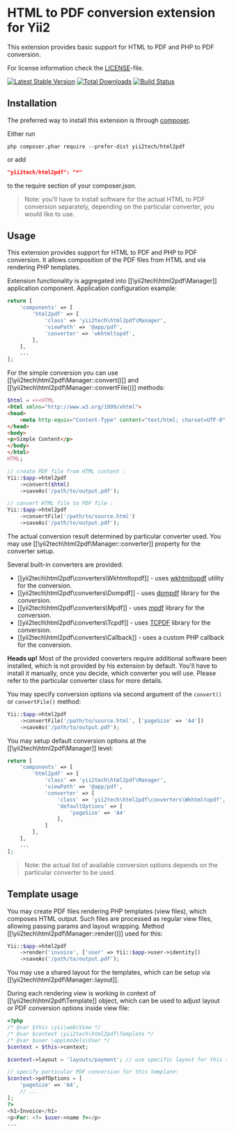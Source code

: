 HTML to PDF conversion extension for Yii2
=========================================

This extension provides basic support for HTML to PDF and PHP to PDF conversion.

For license information check the [LICENSE](LICENSE.md)-file.

[![Latest Stable Version](https://poser.pugx.org/yii2tech/html2pdf/v/stable.png)](https://packagist.org/packages/yii2tech/html2pdf)
[![Total Downloads](https://poser.pugx.org/yii2tech/html2pdf/downloads.png)](https://packagist.org/packages/yii2tech/html2pdf)
[![Build Status](https://travis-ci.org/yii2tech/html2pdf.svg?branch=master)](https://travis-ci.org/yii2tech/html2pdf)


Installation
------------

The preferred way to install this extension is through [composer](http://getcomposer.org/download/).

Either run

```
php composer.phar require --prefer-dist yii2tech/html2pdf
```

or add

```json
"yii2tech/html2pdf": "*"
```

to the require section of your composer.json.

> Note: you'll have to install software for the actual HTML to PDF conversion separately, depending on the
  particular converter, you would like to use.


Usage
-----

This extension provides support for HTML to PDF and PHP to PDF conversion. It allows composition of the PDF files
from HTML and via rendering PHP templates.

Extension functionality is aggregated into [[\yii2tech\html2pdf\Manager]] application component.
Application configuration example:

```php
return [
    'components' => [
        'html2pdf' => [
            'class' => 'yii2tech\html2pdf\Manager',
            'viewPath' => '@app/pdf',
            'converter' => 'wkhtmltopdf',
        ],
    ],
    ...
];
```

For the simple conversion you can use [[\yii2tech\html2pdf\Manager::convert()]] and [[\yii2tech\html2pdf\Manager::convertFile()]] methods:

```php
$html = <<<HTML
<html xmlns="http://www.w3.org/1999/xhtml">
<head>
    <meta http-equiv="Content-Type" content="text/html; charset=UTF-8" />
</head>
<body>
<p>Simple Content</p>
</body>
</html>
HTML;

// create PDF file from HTML content :
Yii::$app->html2pdf
    ->convert($html)
    ->saveAs('/path/to/output.pdf');

// convert HTML file to PDF file :
Yii::$app->html2pdf
    ->convertFile('/path/to/source.html')
    ->saveAs('/path/to/output.pdf');
```

The actual conversion result determined by particular converter used.
You may use [[\yii2tech\html2pdf\Manager::converter]] property for the converter setup.

Several built-in converters are provided:

 - [[yii2tech\html2pdf\converters\Wkhtmltopdf]] - uses [wkhtmltopdf](http://wkhtmltopdf.org/) utility for the conversion.
 - [[yii2tech\html2pdf\converters\Dompdf]] - uses [dompdf](https://github.com/dompdf/dompdf) library for the conversion.
 - [[yii2tech\html2pdf\converters\Mpdf]] - uses [mpdf](https://github.com/mpdf/mpdf) library for the conversion.
 - [[yii2tech\html2pdf\converters\Tcpdf]] - uses [TCPDF](http://www.tcpdf.org) library for the conversion.
 - [[yii2tech\html2pdf\converters\Callback]] - uses a custom PHP callback for the conversion.

**Heads up!** Most of the provided converters require additional software been installed, which is not provided by
his extension by default. You'll have to install it manually, once you decide, which converter you will use.
Please refer to the particular converter class for more details.

You may specify conversion options via second argument of the `convert()` or `convertFile()` method:

```php
Yii::$app->html2pdf
    ->convertFile('/path/to/source.html', ['pageSize' => 'A4'])
    ->saveAs('/path/to/output.pdf');
```

You may setup default conversion options at the [[\yii2tech\html2pdf\Manager]] level:

```php
return [
    'components' => [
        'html2pdf' => [
            'class' => 'yii2tech\html2pdf\Manager',
            'viewPath' => '@app/pdf',
            'converter' => [
                'class' => 'yii2tech\html2pdf\converters\Wkhtmltopdf',
                'defaultOptions' => [
                    'pageSize' => 'A4'
                ],
            ]
        ],
    ],
    ...
];
```

> Note: the actual list of available conversion options depends on the particular converter to be used.


## Template usage <span id="template-usage"></span>

You may create PDF files rendering PHP templates (view files), which composes HTML output.
Such files are processed as regular view files, allowing passing params and layout wrapping.
Method [[\yii2tech\html2pdf\Manager::render()]] used for this:

```php
Yii::$app->html2pdf
    ->render('invoice', ['user' => Yii::$app->user->identity])
    ->saveAs('/path/to/output.pdf');
```

You may use a shared layout for the templates, which can be setup via [[\yii2tech\html2pdf\Manager::layout]].

During each rendering view is working in context of [[\yii2tech\html2pdf\Template]] object, which can be used to adjust
layout or PDF conversion options inside view file:

```php
<?php
/* @var $this \yii\web\View */
/* @var $context \yii2tech\html2pdf\Template */
/* @var $user \app\models\User */
$context = $this->context;

$context->layout = 'layouts/payment'; // use specific layout for this template

// specify particular PDF conversion for this template:
$context->pdfOptions = [
    'pageSize' => 'A4',
    // ...
];
?>
<h1>Invoice</h1>
<p>For: <?= $user->name ?></p>
...
```
